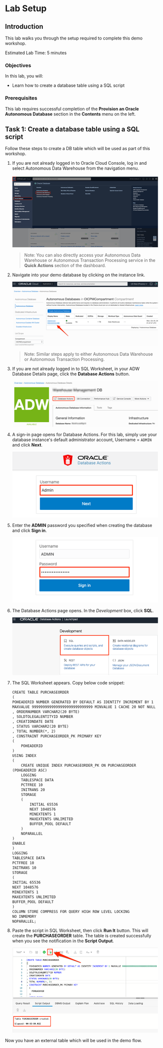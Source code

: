 # Lab Setup

## Introduction

This lab walks you through the setup required to complete this demo workshop.

Estimated Lab Time: 5 minutes

### Objectives
In this lab, you will:
- Learn how to create a database table using a SQL script

### Prerequisites
This lab requires successful completion of the **Provision an Oracle Autonomous Database** section in the **Contents** menu on the left.

## Task 1: Create a database table using a SQL script
Follow these steps to create a DB table which will be used as part of this workshop. 

1. If you are not already logged in to Oracle Cloud Console, log in and select Autonomous Data Warehouse from the navigation menu.

    ![Select Autonomous Database](images/adb-navigation01.png)

    > Note: You can also directly access your Autonomous Data Warehouse or Autonomous Transaction Processing service in the **Quick Actions** section of the dashboard.

2. Navigate into your demo database by clicking on the instance link.

    ![Select Autonomous Database](images/adb-navigation02.png)

    > Note: Similar steps apply to either Autonomous Data Warehouse or Autonomous Transaction Processing.

3.  If you are not already logged in to SQL Worksheet, in your ADW Database Details page, click the **Database Actions** button.

    ![Select Autonomous Database](images/adb-navigation03.png)

4. A sign-in page opens for Database Actions. For this lab, simply use your database instance's default administrator account, Username = `ADMIN` and click **Next**.

   ![Enter DB username](images/adb-navigation04.png)

5.  Enter the **ADMIN** password you specified when creating the database and click **Sign in**.

    ![Enter DB password](images/adb-navigation05.png)

6. The Database Actions page opens. In the *Development* box, click **SQL**.

    ![Enter DB password](images/adb-navigation06.png)

7. The SQL Worksheet appears. Copy below code snippet:
    ```
    CREATE TABLE PURCHASEORDER 
    (
    POHEADERID NUMBER GENERATED BY DEFAULT AS IDENTITY INCREMENT BY 1 MAXVALUE 9999999999999999999999999999 MINVALUE 1 CACHE 20 NOT NULL 
    , ORDERNUMBER VARCHAR2(20 BYTE) 
    , SOLDTOLEGALENTITYID NUMBER 
    , CREATIONDATE DATE 
    , STATUS VARCHAR2(20 BYTE) 
    , TOTAL NUMBER(*, 2) 
    , CONSTRAINT PURCHASEORDER_PK PRIMARY KEY 
    (
        POHEADERID 
    )
    USING INDEX 
    (
        CREATE UNIQUE INDEX PURCHASEORDER_PK ON PURCHASEORDER (POHEADERID ASC) 
        LOGGING 
        TABLESPACE DATA 
        PCTFREE 10 
        INITRANS 20 
        STORAGE 
        ( 
            INITIAL 65536 
            NEXT 1048576 
            MINEXTENTS 1 
            MAXEXTENTS UNLIMITED 
            BUFFER_POOL DEFAULT 
        ) 
        NOPARALLEL 
    )
    ENABLE 
    ) 
    LOGGING 
    TABLESPACE DATA 
    PCTFREE 10 
    INITRANS 10 
    STORAGE 
    ( 
    INITIAL 65536 
    NEXT 1048576 
    MINEXTENTS 1 
    MAXEXTENTS UNLIMITED 
    BUFFER_POOL DEFAULT 
    ) 
    COLUMN STORE COMPRESS FOR QUERY HIGH ROW LEVEL LOCKING 
    NO INMEMORY 
    NOPARALLEL;
    ```

8. Paste the script in SQL Worksheet, then click **Run It** button. This will create the **PURCHASEORDER** table. The table is created successfully when you see the notification in the **Script Output**. 

    ![Enter DB password](images/adb-navigation07.png)

Now you have an external table which will be used in the demo flow. 



